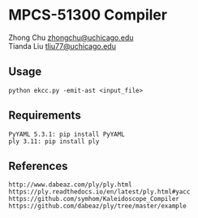 # MPCS-51300 Compiler
Zhong Chu zhongchu@uchicago.edu \
Tianda Liu tliu77@uchicago.edu

## Usage
    python ekcc.py -emit-ast <input_file>

## Requirements
    PyYAML 5.3.1: pip install PyYAML
    ply 3.11: pip install ply

## References
    http://www.dabeaz.com/ply/ply.html
    https://ply.readthedocs.io/en/latest/ply.html#yacc
    https://github.com/symhom/Kaleidoscope_Compiler
    https://github.com/dabeaz/ply/tree/master/example